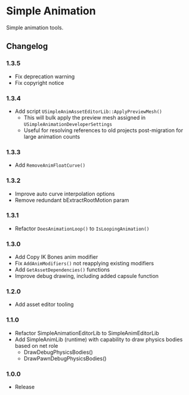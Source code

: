 # Simple Animation

Simple animation tools.

## Changelog

### 1.3.5
* Fix deprecation warning
* Fix copyright notice

### 1.3.4
* Add script `USimpleAnimAssetEditorLib::ApplyPreviewMesh()`
	* This will bulk apply the preview mesh assigned in `USimpleAnimationDeveloperSettings`
	* Useful for resolving references to old projects post-migration for large animation counts

### 1.3.3
* Add `RemoveAnimFloatCurve()`

### 1.3.2
* Improve auto curve interpolation options 
* Remove redundant bExtractRootMotion param

### 1.3.1
* Refactor `DoesAnimationLoop()` to `IsLoopingAnimation()`

### 1.3.0
* Add Copy IK Bones anim modifier
* Fix `AddAnimModifiers()` not reapplying existing modifiers
* Add `GetAssetDependencies()` functions
* Improve debug drawing, including added capsule function

### 1.2.0
* Add asset editor tooling

### 1.1.0
* Refactor SimpleAnimationEditorLib to SimpleAnimEditorLib
* Add SimpleAnimLib (runtime) with capability to draw physics bodies based on net role
	* DrawDebugPhysicsBodies()
	* DrawPawnDebugPhysicsBodies()

### 1.0.0
* Release